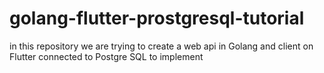 # golang-flutter-prostgresql-tutorial
in this repository we are trying to create a web api in Golang and client on Flutter connected to Postgre SQL to implement 
